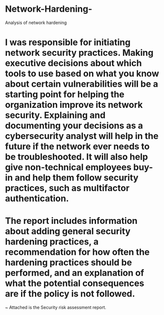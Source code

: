 # Network-Hardening-
Analysis of network hardening

# I was responsible for initiating network security practices. Making executive decisions about which tools to use based on what you know about certain vulnerabilities will be a starting point for helping the organization improve its network security. Explaining and documenting your decisions as a cybersecurity analyst will help in the future if the network ever needs to be troubleshooted. It will also help give non-technical employees buy-in and help them follow security practices, such as multifactor authentication. 

# The report includes information about adding general security hardening practices, a recommendation for how often the hardening practices should be performed, and an explanation of what the potential consequences are if the policy is not followed. 

~ Attached is the Security risk assessment report. 
